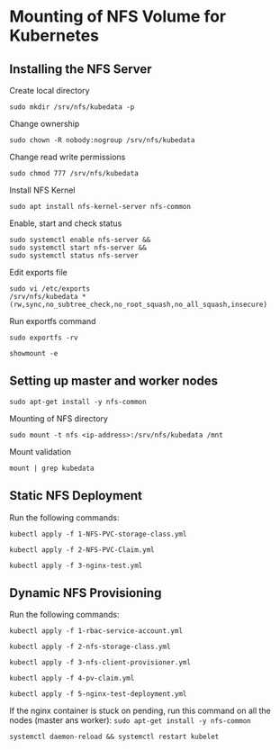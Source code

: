 # Mounting of NFS Volume for Kubernetes

## Installing the NFS Server

Create local directory

`sudo mkdir /srv/nfs/kubedata -p`

Change ownership 

`sudo chown -R nobody:nogroup /srv/nfs/kubedata`

Change read write permissions

`sudo chmod 777 /srv/nfs/kubedata`

Install NFS Kernel

`sudo apt install nfs-kernel-server nfs-common`

Enable, start and check status

```
sudo systemctl enable nfs-server &&
sudo systemctl start nfs-server &&
sudo systemctl status nfs-server
```

Edit exports file

```
sudo vi /etc/exports
/srv/nfs/kubedata *
(rw,sync,no_subtree_check,no_root_squash,no_all_squash,insecure)
```

Run exportfs command

`sudo exportfs -rv`

`showmount -e`

## Setting up master and worker nodes

`sudo apt-get install -y nfs-common`

Mounting of NFS directory

`sudo mount -t nfs <ip-address>:/srv/nfs/kubedata /mnt`

Mount validation

`mount | grep kubedata`

## Static NFS Deployment
Run the following commands:

`kubectl apply -f 1-NFS-PVC-storage-class.yml`

`kubectl apply -f 2-NFS-PVC-Claim.yml`

`kubectl apply -f 3-nginx-test.yml`

## Dynamic NFS Provisioning

Run the following commands:

`kubectl apply -f 1-rbac-service-account.yml`

`kubectl apply -f 2-nfs-storage-class.yml`

`kubectl apply -f 3-nfs-client-provisioner.yml`

`kubectl apply -f 4-pv-claim.yml`

`kubectl apply -f 5-nginx-test-deployment.yml`

If the nginx container is stuck on pending, run this command on all the nodes (master ans worker):
`sudo apt-get install -y nfs-common`

`systemctl daemon-reload && systemctl restart kubelet` 